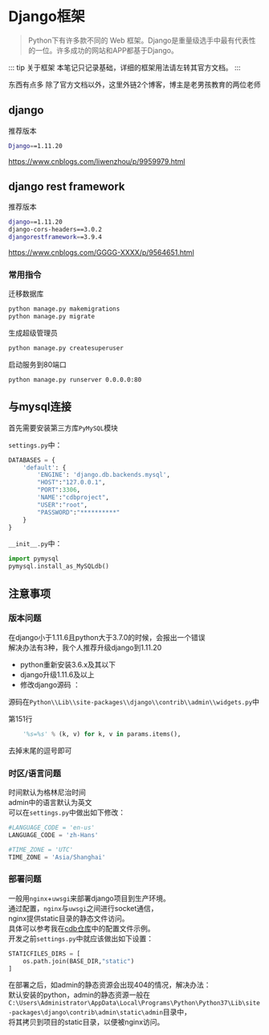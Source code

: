# Django框架

> Python下有许多款不同的 Web 框架。Django是重量级选手中最有代表性的一位。许多成功的网站和APP都基于Django。

::: tip 关于框架
本笔记只记录基础，详细的框架用法请左转其官方文档。
:::

东西有点多 除了官方文档以外，这里外链2个博客，博主是老男孩教育的两位老师



## django

推荐版本

```bash
Django==1.11.20
```

<https://www.cnblogs.com/liwenzhou/p/9959979.html>



## django rest framework

推荐版本

```bash
django==1.11.20
django-cors-headers==3.0.2
djangorestframework==3.9.4
```

<https://www.cnblogs.com/GGGG-XXXX/p/9564651.html>



### 常用指令

迁移数据库

```bash
python manage.py makemigrations
python manage.py migrate  
```

生成超级管理员

```bash
python manage.py createsuperuser
```

启动服务到80端口

```bash
python manage.py runserver 0.0.0.0:80
```



## 与mysql连接

首先需要安装第三方库`PyMySQL`模块

`settings.py`中：

```python
DATABASES = {
    'default': {
        'ENGINE': 'django.db.backends.mysql',
        "HOST":"127.0.0.1",
        "PORT":3306,
        'NAME':"cdbproject",
        "USER":"root",
        "PASSWORD":"**********"
    }
}
```

`__init__.py`中：

```python
import pymysql
pymysql.install_as_MySQLdb()
```



## 注意事项

### 版本问题

在django小于1.11.6且python大于3.7.0的时候，会报出一个错误    
解决办法有3种，我个人推荐升级django到1.11.20

- python重新安装3.6.x及其以下
- django升级1.11.6及以上
- 修改django源码 ：

源码在`Python\\Lib\\site-packages\\django\\contrib\\admin\\widgets.py`中

第151行

```python
	'%s=%s' % (k, v) for k, v in params.items(),
```

去掉末尾的逗号即可



### 时区/语言问题

时间默认为格林尼治时间    
admin中的语言默认为英文    
可以在`settings.py`中做出如下修改：

```python
#LANGUAGE_CODE = 'en-us'
LANGUAGE_CODE = 'zh-Hans'

#TIME_ZONE = 'UTC'
TIME_ZONE = 'Asia/Shanghai'
```



### 部署问题

一般用`nginx`+`uwsgi`来部署django项目到生产环境。    
通过配置，`nginx`与`uwsgi`之间进行socket通信，    
nginx提供static目录的静态文件访问。    
具体可以参考我在[cdb仓库](https://github.com/nanarino/cdb)中的配置文件示例。    
开发之前`settings.py`中就应该做出如下设置：

```python
STATICFILES_DIRS = [
    os.path.join(BASE_DIR,"static")
]
```

在部署之后，如admin的静态资源会出现404的情况，解决办法：    
默认安装的python，admin的静态资源一般在    
`C:\Users\Administrator\AppData\Local\Programs\Python\Python37\Lib\site-packages\django\contrib\admin\static\admin`目录中，    
将其拷贝到项目的static目录，以便被nginx访问。